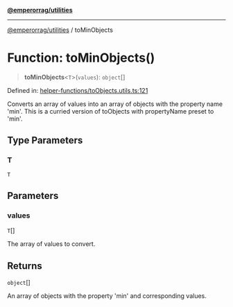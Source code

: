[**@emperorrag/utilities**](../README.md)

***

[@emperorrag/utilities](../globals.md) / toMinObjects

# Function: toMinObjects()

> **toMinObjects**\<`T`\>(`values`): `object`[]

Defined in: [helper-functions/toObjects.utils.ts:121](https://github.com/EmperorRAG/my-projects-monorepo/blob/e2bd1d08dbedaf6b4d2837cf58e4e4885a5e09fe/libs/utilities/src/lib/helper-functions/toObjects.utils.ts#L121)

Converts an array of values into an array of objects with the property name 'min'.
This is a curried version of toObjects with propertyName preset to 'min'.

## Type Parameters

### T

`T`

## Parameters

### values

`T`[]

The array of values to convert.

## Returns

`object`[]

An array of objects with the property 'min' and corresponding values.
